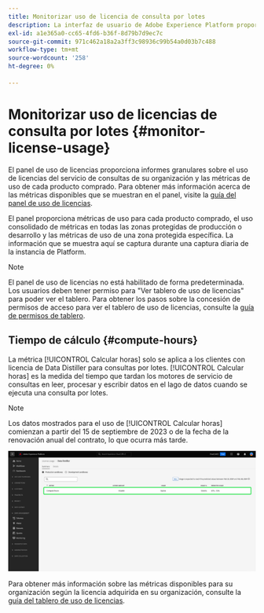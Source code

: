```yaml
---
title: Monitorizar uso de licencia de consulta por lotes
description: La interfaz de usuario de Adobe Experience Platform proporciona un tablero a través del cual puede ver información importante sobre el uso de la licencia de Data Distiller de su organización.
exl-id: a1e365a0-cc65-4fd6-b36f-8d79b7d9ec7c
source-git-commit: 971c462a18a2a3ff3c98936c99b54a0d03b7c488
workflow-type: tm+mt
source-wordcount: '258'
ht-degree: 0%

---
```


# Monitorizar uso de licencias de consulta por lotes {#monitor-license-usage}

El panel de uso de licencias proporciona informes granulares sobre el uso de licencias del servicio de consultas de su organización y las métricas de uso de cada producto comprado. Para obtener más información acerca de las métricas disponibles que se muestran en el panel, visite la [guía del panel de uso de licencias](../../dashboards/guides/license-usage.md#available-metrics).

El panel proporciona métricas de uso para cada producto comprado, el uso consolidado de métricas en todas las zonas protegidas de producción o desarrollo y las métricas de uso de una zona protegida específica. La información que se muestra aquí se captura durante una captura diaria de la instancia de Platform.

>[!NOTE]
>
>El panel de uso de licencias no está habilitado de forma predeterminada. Los usuarios deben tener permiso para &quot;Ver tablero de uso de licencias&quot; para poder ver el tablero. Para obtener los pasos sobre la concesión de permisos de acceso para ver el tablero de uso de licencias, consulte la [guía de permisos de tablero](../../dashboards/permissions.md).

## Tiempo de cálculo {#compute-hours}

La métrica [!UICONTROL Calcular horas] solo se aplica a los clientes con licencia de Data Distiller para consultas por lotes. [!UICONTROL Calcular horas] es la medida del tiempo que tardan los motores de servicio de consultas en leer, procesar y escribir datos en el lago de datos cuando se ejecuta una consulta por lotes.

>[!NOTE]
>
>Los datos mostrados para el uso de [!UICONTROL Calcular horas] comienzan a partir del 15 de septiembre de 2023 o de la fecha de la renovación anual del contrato, lo que ocurra más tarde.

![Panel de uso de licencias con la métrica de cálculo de horas resaltada.](../images/data-distiller/compute-hours.png)

Para obtener más información sobre las métricas disponibles para su organización según la licencia adquirida en su organización, consulte la [guía del tablero de uso de licencias](../../dashboards/guides/license-usage.md).

